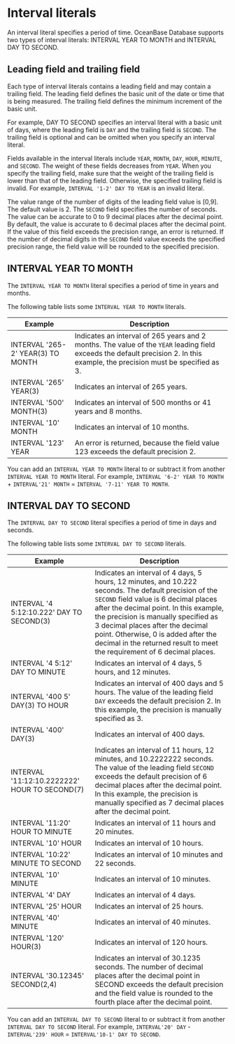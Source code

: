 # Interval literals

An interval literal specifies a period of time. OceanBase Database supports two types of interval literals: INTERVAL YEAR TO MONTH and INTERVAL DAY TO SECOND.

## Leading field and trailing field

Each type of interval literals contains a leading field and may contain a trailing field. The leading field defines the basic unit of the date or time that is being measured. The trailing field defines the minimum increment of the basic unit.

For example, DAY TO SECOND specifies an interval literal with a basic unit of days, where the leading field is `DAY` and the trailing field is `SECOND`. The trailing field is optional and can be omitted when you specify an interval literal.

Fields available in the interval literals include `YEAR`, `MONTH`, `DAY`, `HOUR`, `MINUTE`, and `SECOND`. The weight of these fields decreases from `YEAR`. When you specify the trailing field, make sure that the weight of the trailing field is lower than that of the leading field. Otherwise, the specified trailing field is invalid. For example, `INTERVAL '1-2' DAY TO YEAR` is an invalid literal.

The value range of the number of digits of the leading field value is [0,9]. The default value is 2. The `SECOND` field specifies the number of seconds. The value can be accurate to 0 to 9 decimal places after the decimal point. By default, the value is accurate to 6 decimal places after the decimal point. If the value of this field exceeds the precision range, an error is returned. If the number of decimal digits in the `SECOND` field value exceeds the specified precision range, the field value will be rounded to the specified precision.

## INTERVAL YEAR TO MONTH

The `INTERVAL YEAR TO MONTH` literal specifies a period of time in years and months.

The following table lists some `INTERVAL YEAR TO MONTH` literals.

| Example | Description |
|-----------------------------------|-------------------------------------------------------|
| INTERVAL '265-2' YEAR(3) TO MONTH | Indicates an interval of 265 years and 2 months. The value of the `YEAR` leading field exceeds the default precision 2. In this example, the precision must be specified as 3. |
| INTERVAL '265' YEAR(3) | Indicates an interval of 265 years.  |
| INTERVAL '500' MONTH(3) | Indicates an interval of 500 months or 41 years and 8 months.  |
| INTERVAL '10' MONTH | Indicates an interval of 10 months.  |
| INTERVAL '123' YEAR | An error is returned, because the field value 123 exceeds the default precision 2.  |

You can add an `INTERVAL YEAR TO MONTH` literal to or subtract it from another `INTERVAL YEAR TO MONTH` literal. For example, `INTERVAL '6-2' YEAR TO MONTH` + `INTERVAL'21' MONTH` = `INTERVAL '7-11' YEAR TO MONTH`.

## INTERVAL DAY TO SECOND

The `INTERVAL DAY TO SECOND` literal specifies a period of time in days and seconds.

The following table lists some `INTERVAL DAY TO SECOND` literals.

| Example | Description |
|-----------------------------------------------|-----------------------------------------------------------------------------------------------------|
| INTERVAL '4 5:12:10.222' DAY TO SECOND(3) | Indicates an interval of 4 days, 5 hours, 12 minutes, and 10.222 seconds.  The default precision of the `SECOND` field value is 6 decimal places after the decimal point. In this example, the precision is manually specified as 3 decimal places after the decimal point. Otherwise, 0 is added after the decimal in the returned result to meet the requirement of 6 decimal places.  |
| INTERVAL '4 5:12' DAY TO MINUTE | Indicates an interval of 4 days, 5 hours, and 12 minutes. |
| INTERVAL '400 5' DAY(3) TO HOUR | Indicates an interval of 400 days and 5 hours. The value of the leading field `DAY` exceeds the default precision 2. In this example, the precision is manually specified as 3.  |
| INTERVAL '400' DAY(3) | Indicates an interval of 400 days.  |
| INTERVAL '11:12:10.2222222' HOUR TO SECOND(7) | Indicates an interval of 11 hours, 12 minutes, and 10.2222222 seconds.  The value of the leading field `SECOND` exceeds the default precision of 6 decimal places after the decimal point. In this example, the precision is manually specified as 7 decimal places after the decimal point.  |
| INTERVAL '11:20' HOUR TO MINUTE | Indicates an interval of 11 hours and 20 minutes.  |
| INTERVAL '10' HOUR | Indicates an interval of 10 hours. |
| INTERVAL '10:22' MINUTE TO SECOND | Indicates an interval of 10 minutes and 22 seconds.  |
| INTERVAL '10' MINUTE | Indicates an interval of 10 minutes.  |
| INTERVAL '4' DAY | Indicates an interval of 4 days.  |
| INTERVAL '25' HOUR | Indicates an interval of 25 hours.  |
| INTERVAL '40' MINUTE | Indicates an interval of 40 minutes.  |
| INTERVAL '120' HOUR(3) | Indicates an interval of 120 hours.  |
| INTERVAL '30.12345' SECOND(2,4) | Indicates an interval of 30.1235 seconds. The number of decimal places after the decimal point in SECOND exceeds the default precision and the field value is rounded to the fourth place after the decimal point.  |

You can add an `INTERVAL DAY TO SECOND` literal to or subtract it from another `INTERVAL DAY TO SECOND` literal. For example, `INTERVAL'20' DAY` - `INTERVAL'239' HOUR` = `INTERVAL'10-1' DAY TO SECOND`.
